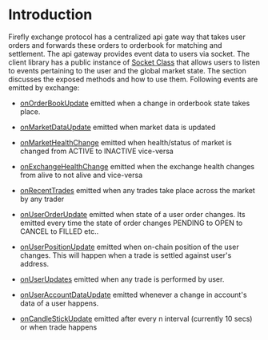 Introduction
===

Firefly exchange protocol has a centralized api gate way that takes user orders and forwards these orders to orderbook for matching and settlement. The api gateway provides event data to users via socket. The client library has a public instance of [Socket Class](https://github.com/fireflyprotocol/FireflyClient/blob/myym/init-branch/src/exchange/sockets.ts) that allows users to listen to events pertaining to the user and the global market state. The section discusses the exposed methods and how to use them. Following events are emitted by exchange:
- [onOrderBookUpdate](https://github.com/fireflyprotocol/FireflyClient/blob/c61a14171783125137299363dbf4223857c56e4e/src/exchange/sockets.ts#L92) emitted when a change in orderbook state takes place.

- [onMarketDataUpdate](https://github.com/fireflyprotocol/FireflyClient/blob/c61a14171783125137299363dbf4223857c56e4e/src/exchange/sockets.ts#L96) emitted when market data is updated

- [onMarketHealthChange](https://github.com/fireflyprotocol/FireflyClient/blob/c61a14171783125137299363dbf4223857c56e4e/src/exchange/sockets.ts#L102) emitted when health/status of market is changed from ACTIVE to INACTIVE vice-versa

- [onExchangeHealthChange](https://github.com/fireflyprotocol/FireflyClient/blob/c61a14171783125137299363dbf4223857c56e4e/src/exchange/sockets.ts#L108) emitted when the exchange health changes from alive to not alive and vice-versa

- [onRecentTrades](https://github.com/fireflyprotocol/FireflyClient/blob/c61a14171783125137299363dbf4223857c56e4e/src/exchange/sockets.ts#L115) emitted when any trades take place across the market by any trader

- [onUserOrderUpdate](https://github.com/fireflyprotocol/FireflyClient/blob/c61a14171783125137299363dbf4223857c56e4e/src/exchange/sockets.ts#L121) emitted when state of a user order changes. Its emitted every time the state of order changes PENDING to OPEN to CANCEL to FILLED etc..

- [onUserPositionUpdate](https://github.com/fireflyprotocol/FireflyClient/blob/c61a14171783125137299363dbf4223857c56e4e/src/exchange/sockets.ts#L127) emitted when on-chain position of the user changes. This will happen when a trade is settled against user's address.

- [onUserUpdates](https://github.com/fireflyprotocol/FireflyClient/blob/c61a14171783125137299363dbf4223857c56e4e/src/exchange/sockets.ts#L133) emitted when any trade is performed by user.

- [onUserAccountDataUpdate](https://github.com/fireflyprotocol/FireflyClient/blob/c61a14171783125137299363dbf4223857c56e4e/src/exchange/sockets.ts#L139) emitted whenever a change in account's data of a user happens.

- [onCandleStickUpdate](https://github.com/fireflyprotocol/firefly-client/blob/8aaf8bfac12992c3824ed24510ba89b8da8f346f/src/exchange/sockets.ts#L117) emitted after every n interval (currently 10 secs) or when trade happens

